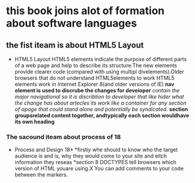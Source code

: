 # this book joins alot of formation about software languages
## the fist iteam is about HTML5 Layout
* HTML5 Layout
 HTML5 elements indicate the purpose of different parts of a web page and help to describe its structure.The new elements provide clearer code (compared with using multipl divelements).Older browsers that do not understand HTML5elements
 to work HTML5 elements work in Internet Explorer 8(and older versions of IE)
**nav element is used to discrube the changes for deveioper**
*contain the major navigational  so it is discribtion to developer that like hider what the change has about artecles its work like a container for any section of apage that could stand alone and potentially be syndicated.* 
**section groupsrelated content together, andtypically each section wouldhave its own heading**
### The sacound iteam about process of 18
* Process and Design 18*
*firstiy whe should to know who the target audience is and is, why they would come to your site and eitch information they reseas
*section 8
DOCTYPES tell browsers which version of HTML youare using.X You can add comments to your code between the<!-- and --> markers.
